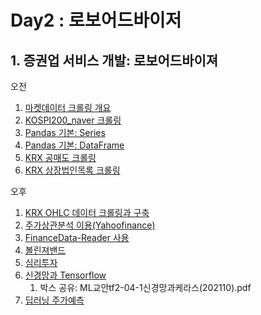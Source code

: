 
# Day2 : 로보어드바이저

## 1. 증권업 서비스 개발: 로보어드바이져

오전

1. [마켓데이터 크롤링 개요](금융데이터1-01마켓데이터_크롤링개요.ipynb)
1. [KOSPI200_naver 크롤링](금융데이터1-04KOSPI200_naver_crawling.ipynb)
1. [Pandas 기본: Series](2-05PandasBasic1_Series.ipynb)
1. [Pandas 기본: DataFrame](2-05PandasBasic2_DataFrame.ipynb)
2. [KRX 공매도 크롤링](금융데이터1-05KRX-shortselling.ipynb)
2. [KRX 상장법인목록 크롤링](금융데이터1-06KRX상장법인목록_크롤링.ipynb)

오후

1. [KRX OHLC 데이터 크롤링과 구축](금융데이터1-10krx_marcap_process.ipynb)
1. [주가상관분석 이용(Yahoofinance)](투자01-상관분석Yahoofinance.ipynb)
2. [FinanceData-Reader 사용](FDR01-users-guide0.ipynb)
3. [볼린져밴드](투자02-볼린저밴드.ipynb)
4. [심리투자](투자03-심리투자.ipynb)
5. [신경망과 Tensorflow](투자ML01-신경망과MLP_tf2.ipynb)
   1. 박스 공유: ML교안tf2-04-1신경망과케라스(202110).pdf
6. [딥러닝 주가예측]()